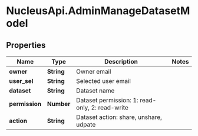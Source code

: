 # NucleusApi.AdminManageDatasetModel

## Properties
Name | Type | Description | Notes
------------ | ------------- | ------------- | -------------
**owner** | **String** | Owner email | 
**user_sel** | **String** | Selected user email | 
**dataset** | **String** | Dataset name | 
**permission** | **Number** | Dataset permission: 1: read-only, 2: read-write | 
**action** | **String** | Dataset action: share, unshare, udpate | 


